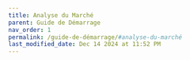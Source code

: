 ```yaml
---
title: Analyse du Marché
parent: Guide de Démarrage 
nav_order: 1
permalink: /guide-de-démarrage/#analyse-du-marché
last_modified_date: Dec 14 2024 at 11:52 PM
---
```

